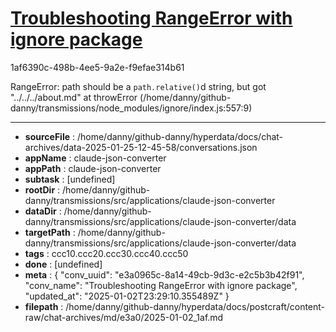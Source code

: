 # [Troubleshooting RangeError with ignore package](https://claude.ai/chat/e3a0965c-8a14-49cb-9d3c-e2c5b3b42f91)

1af6390c-498b-4ee5-9a2e-f9efae314b61

RangeError: path should be a `path.relative()`d string, but got "../../../about.md"
    at throwError (/home/danny/github-danny/transmissions/node_modules/ignore/index.js:557:9)

---

* **sourceFile** : /home/danny/github-danny/hyperdata/docs/chat-archives/data-2025-01-25-12-45-58/conversations.json
* **appName** : claude-json-converter
* **appPath** : claude-json-converter
* **subtask** : [undefined]
* **rootDir** : /home/danny/github-danny/transmissions/src/applications/claude-json-converter
* **dataDir** : /home/danny/github-danny/transmissions/src/applications/claude-json-converter/data
* **targetPath** : /home/danny/github-danny/transmissions/src/applications/claude-json-converter/data
* **tags** : ccc10.ccc20.ccc30.ccc40.ccc50
* **done** : [undefined]
* **meta** : {
  "conv_uuid": "e3a0965c-8a14-49cb-9d3c-e2c5b3b42f91",
  "conv_name": "Troubleshooting RangeError with ignore package",
  "updated_at": "2025-01-02T23:29:10.355489Z"
}
* **filepath** : /home/danny/github-danny/hyperdata/docs/postcraft/content-raw/chat-archives/md/e3a0/2025-01-02_1af.md